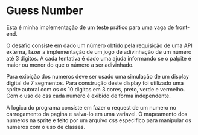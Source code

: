 # Guess Number

Esta é minha implementação de um teste prático para uma vaga de front-end.

O desafio consiste em dado um número obtido pela requisição de uma API externa,
fazer a implementação de um jogo de adivinhação de um número até 3 digitos.
A cada tentativa é dado uma ajuda informando se o palpite é maior ou menor do
que o número a ser adivinhado.

Para exibição dos numeros deve ser usado uma simulação de um display digital de 7 
segmentos. Para construção deste display foi utilizado uma sprite autoral com os
os 10 digitos em 3 cores, preto, verde e vermelho. Com o uso de css cada numero é
exibido de forma independente.

A logica do programa consiste em fazer o request de um numero no carregamento
da pagina e salva-lo em uma variavel.
O mapeamento dos numeros na sprite e feito por um arquivo css especifico para
manipular os numeros com o uso de classes.